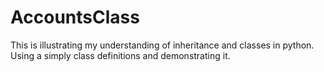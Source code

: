 # AccountsClass
This is illustrating my understanding of inheritance and classes in python. Using a simply class definitions and demonstrating it.
